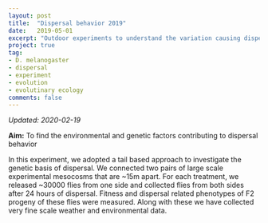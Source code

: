 ```yaml
---
layout: post
title:  "Dispersal behavior 2019"
date:   2019-05-01
excerpt: "Outdoor experiments to understand the variation causing dispersal in populations of <i>Drosophila melanogaster</i>."
project: true
tag:
- D. melanogaster 
- dispersal
- experiment
- evolution
- evolutinary ecology
comments: false
---
```

*Updated: 2020-02-19*

**Aim:** To find the environmental and genetic factors contributing to dispersal behavior

In this experiment, we adopted a tail based approach to investigate the genetic basis of dispersal. We connected two pairs of large scale experimental mesocosms that are ~15m apart. For each treatment, we released ~30000 flies from one side and collected flies from both sides after 24 hours of dispersal. Fitness and dispersal related phenotypes of F2 progeny of these flies were measured. Along with these we have collected very fine scale weather and environmental data.
